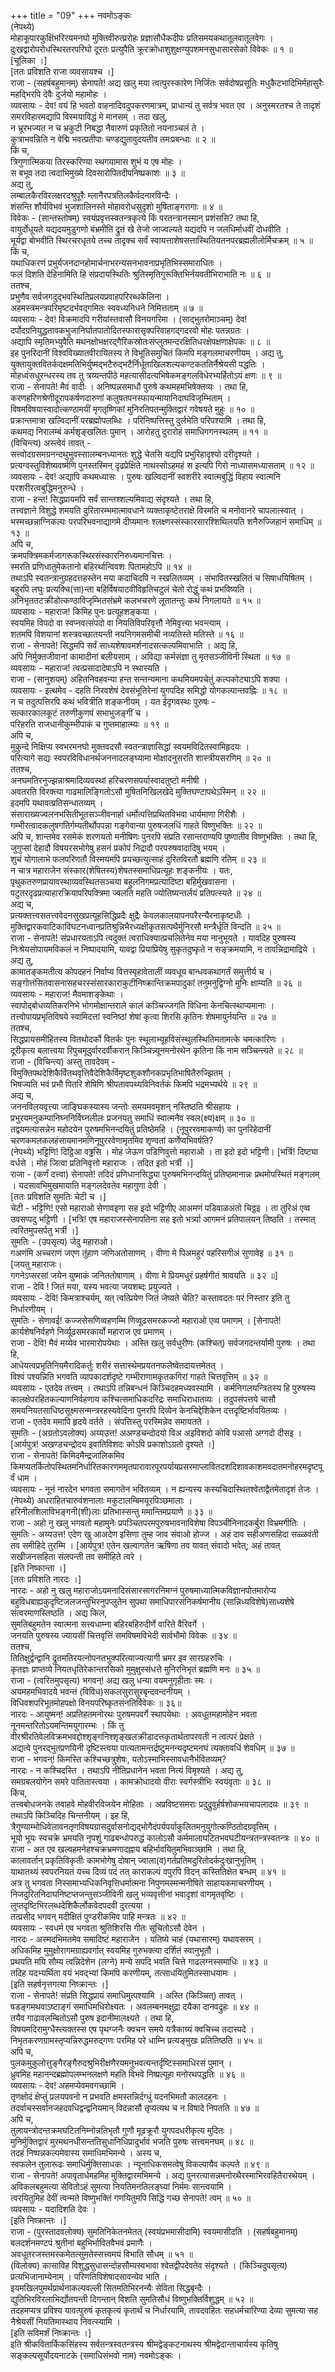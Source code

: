 +++
title = "09"
+++
नवमोऽङ्कः  
(नेपथ्ये)  
मोहाकूपारकुक्षिंभरिरयमनघो मुक्तिवीरुत्प्ररोहः प्रज्ञासौधैकदीपः प्रतिसमयकथातूलवातूलवेगः ।  
दुःखद्वारोपरोधस्थिरतरपरिघो दूरतः प्रत्युपैति क्रूरक्रोधाशुशुक्षण्युपशमनसुधासारसेको विवेकः ॥ १ ॥  
[चूलिका ।]  
[ततः प्रविशति राजा व्यवसायश्च ।]  
राजा - (सहर्षबहुमानम्) सेनापते! अद्य खलु मया त्वत्पुरस्कारेण निर्जितः सर्वदोषप्रसूतिः मधुकैटभादिभिर्महासुरैः महद्भिरपि देवैः दुर्जयो महामोहः ।  
व्यवसायः - देव! वयं हि भवतो वाहनादिवदुपकरणमात्रम्, प्राधान्यं तु सर्वत्र भवत एव । अनुस्मरतश्च ते तादृशं समरविहारमद्यापि विस्मयाविद्धं मे मानसम् । तदा खलु,  
न भ्रूरभज्यत न च भ्रकुटी निबद्धा नैवारुणं प्रकृतितो नयनाञ्चलं ते ।  
कुत्राभवन्निति न वेद्मि भवत्प्रतीपाः चण्डद्युतावुदयतीव तमःप्रबन्धाः ॥ २ ॥  
किं च,  
त्रिगुणात्मिकया तिरस्करिण्या स्थगयामास शुभं य एष मोहः ।  
स बभूव तदा त्वदाभिमुख्ये दिवसारोपितदीपनिष्प्रकाशः ॥ ३ ॥  
अद्य तु,  
लम्बालकैरविरलक्षरदश्रुपूरैः म्लानैरपत्रतिलकैर्वदनारविन्दैः ।  
शंसन्ति शौर्यविभवं भुजशालिनस्ते मोहावरोधसुदृशो मुषिताङ्गरागाः ॥ ४ ॥  
विवेकः - (सान्तस्तोषम्) स्वयंप्रवृत्तस्वतन्त्रकृत्ये किं परतन्त्रानस्मान् प्रशंससि? तथा हि,  
वायुर्दोधूयते यद्यदयमुडुगणो बंभ्रमीति द्रुतं खे तेजो जाज्वल्यते यद्यदपि न जलधिर्माधवीं दोधवीति ।  
भूर्यद्वा बोभवीति स्थिरचरधृतये तच्च तादृक्च सर्वं स्वायत्ताशेषसत्तास्थितियतनपरब्रह्मलीलोर्मिचक्रम् ॥ ५ ॥  
किं च,  
यथाधिकरणं प्रभुर्यजनदानहोमार्चनाभरन्यसनभावनाप्रभृतिभिस्समाराधितः ।  
फलं दिशति देहिनामिति हि संप्रदायस्थितिः श्रुतिस्मृतिगुरूक्तिभिर्नयवतीभिराभाति नः ॥ ६ ॥  
ततश्च,  
प्रभुणैव सर्वजगदुद्भवस्थितिप्रलयप्रवाहपरिरब्धकेलिना ।  
अहमस्त्रमन्त्रपरिमृष्टदर्भवद्गमितः स्ववध्यनिधने निमित्तताम् ॥ ७ ॥  
व्यवसायः - देव! विक्रमादपि गरीयांस्तवासौ विनयगरिमा । (साद्भुतरोमाञ्चम्) देव!  
दर्पोदग्रनियुद्धतावकभुजानिर्घातपातोदितस्फारासृक्परिवाहगद्गदरवो मोहः पतन्नग्रतः ।  
अद्यापि स्मृतिमभ्युपैति मथनक्षोभक्षरद्गैरिकस्रोतःसंप्लुतमन्दरक्षितिधरक्षेपक्षणाक्षेपकः ॥ ८ ॥  
इह पुनरिदानीं विश्वविख्यातवीरायितस्य ते विभूतिसमुचितं किमपि मङ्गलमाचरणीयम् । अद्य तु,  
युक्तायुक्तवितर्कदक्षमतिभिर्युष्मद्भटैरुद्भटैर्निर्धूताखिलशल्यकण्टकततिर्नैश्रेयसी पद्धतिः ।  
मोहध्वंसधुरन्धरस्य तव तु त्रय्यन्तपीठे महत्यासीदत्यभिषेकमङ्गलविधेरभ्यर्हितोऽयं क्षणः ॥ ९ ॥  
राजा - सेनापते! मैवं वादीः । अनिष्पन्नसमाधौ पुरुषे कथमहमभिषेक्तव्यः । तथा हि,  
करणहरिणश्रेणीदूरापकर्षणदारुणां कलुषतपनस्फायन्मायानिदाघविजृम्भिताम् ।  
विषमविषयास्वादोत्कण्ठामयीं मृगतृष्णिकां मुनिरतिपतन्मुक्तिद्वारं गवेषयते मुहुः ॥ १० ॥  
प्रक्रान्तमात्रा खल्विदानीं परब्रह्मोपलब्धिः । परिनिष्पत्तिस्तु दुर्लभेति परिपश्यामि । तथा हि,  
कथमद्य निरालम्बं कर्मशृङ्खलितः पुमान् । आरोहतु दुरारोहं समाधिगगनस्थलम् ॥ ११ ॥  
(विचिन्त्य) अस्त्वेवं तावत् -  
सत्त्वोदग्रसमग्रनन्दथुभुवस्सालम्बनध्यानतः शुद्धे चेतसि यद्यपि प्रभुरिहादृश्यो दरीदृश्यते ।  
प्रत्यग्वस्तुविशेष्यवर्ष्मणि पुनस्तस्मिन् दृढप्रेक्षिते नाथस्सोऽहमहं स इत्यपि गिरो नाध्यासमध्यासताम् ॥ १२ ॥  
व्यवसायः - देव! अद्यापि कथमध्यासः । पुरुषः खल्विदानीं स्वशरीरे स्वात्मबुद्धिं विहाय स्वात्मनि परशरीरत्वबुद्धिमनुरुन्धे ।  
राजा - हन्त! सिद्धप्रायमपि सर्वं सान्तश्शल्यमिवाद्य संदृश्यते । तथा हि,  
तत्त्वज्ञाने विशुद्धे शमयति दुरितारम्भमात्मावधाने व्यक्ताकृष्टेतराक्षे विरमति च मनोवानरे चापलात्स्वात् ।  
भस्मच्छन्नाग्निकल्पः परपरिभवनाद्यागमे दीप्यमानः श्लक्ष्णस्संस्कारसारश्शिथिलयति शनैरुज्जिहानं समाधिम् ॥ १३ ॥  
अपि च,  
क्रमपक्त्रिमकर्मजागरूकस्थिरसंस्कारनिरुध्यमानचित्तः ।  
स्मरति प्रणिधातुमेकतानो बहिरर्थान्विवशः पितामहोऽपि ॥ १४ ॥  
तथाऽपि स्वतन्त्रानुग्रहदत्तहस्तेन मया कदाचिदपि न स्खलितव्यम् । संभावितस्खलितं च सिषाधयिषितम् ।  
बहुरपि लघुः प्रत्यक्चि(त्ता)न्ता बहिर्विषयाटवीविहृतिचटुलं चेतो रोद्धुं कथं प्रभविष्यति ।  
अनिभृततटक्रीडोत्कण्ठाविजृम्भितसंभ्रमे कलभचरणे लूतातन्तुः कथं निगलायते ॥ १५ ॥  
व्यवसायः - महाराज! किमिह पुनः प्रत्यूहशङ्कया ।  
स्वयमिह विपदो वा स्वप्नवत्संपदो वा नियतिविपरिवृत्तौ नेमिवृत्त्या भवन्त्याम् ।  
शतमपि विशयानां शस्त्रवच्छातयन्ती नयनिगमसमीची नव्यतिस्ते मतिस्ते ॥ १६ ॥  
राजा - सेनापते! सिद्धमपि सर्वं साध्यशेषावमर्शनादसत्कल्पमिवाभाति । अद्य हि,  
अपि निर्मुक्तजीवानां कामादीनां बलीयसाम् । अविद्या कर्मसंज्ञा तु मृतसञ्जीविनी स्थिता ॥ १७ ॥  
व्यवसायः - महाराज! त्वत्प्रसादादेषाऽपि न स्थास्यति ।  
राजा - (सानुशयम्) अहितनिवहवन्या हन्त सन्तन्यमाना कथमियमपचेतुं कल्पकोट्याऽपि शक्या ।  
व्यवसायः - इत्थमेव - दहति निरवशेषं देवसंभूतिरेनां युगपदिह समिद्धो योगकल्पान्तवह्निः ॥ १८ ॥  
न च तदुत्पत्तिरपि कथं भवित्रीति शङ्कनीयम् । यत ईदृगवस्थः पुरुषः -  
सत्कारकालकूटं तरुणीकुणपं सभाभुजङ्गीं च ।  
परिहरति राजधानीकुम्भीपाकं च गुप्तमाहात्म्यः ॥ १९ ॥  
अपि च,  
मुकुन्दे निक्षिप्य स्वभरमनघो मुक्तवदसौ स्वतन्त्राज्ञासिद्धां स्वयमविदितस्वामिहृदयः ।  
परित्यागे सद्यः स्वपरविविधानर्थजननादलङ्घ्यामा मोक्षादनुसरति शास्त्रीयसरणिम् ॥ २० ॥  
ततश्च,  
अनघमतिरनुज्झन्नाश्रमादिव्यवस्थां हरिचरणसपर्यास्वादतुष्टो मनीषी ।  
अवतरति विरक्त्या गाढमालिङ्गितोऽसौ मुषितनिखिलखेदे मुक्तिघण्टापथेऽस्मिन् ॥ २२ ॥  
इदमपि यथावत्प्रतिसन्धातव्यम् ।  
संसाराख्यज्वलनभसितीभूतसञ्जीवनार्हा धर्मोत्पत्तिप्रथितविभवा धार्यमाणा गिरीशैः ।  
गम्भीरत्वादकलुषगतिर्गम्यतीर्थोपपन्ना गङ्गेवान्या पुरुषजलधिं गाहते विष्णुभक्तिः ॥ २२ ॥  
अपि च, शान्तमेव रसमेकं शरणयतो मनीषिणः पुनरपि संप्रति रसान्तराण्यपि पुष्णातीव विष्णुभक्तिः । तथा हि,  
जुगुप्सां देहादौ विषयरसभोगेषु हसनं प्रकोपं निद्रादौ परपरुषवादादिषु भयम् ।  
शुचं योगालाभे फलपरिणतौ विस्मयमपि प्रयच्छत्युत्साहं दुरितविरतौ ब्रह्मणि रतिम् ॥ २३ ॥  
न चात्र महाराजेन संस्कार(शेषितस्य)शेषतस्समाधिप्रत्यूहः शङ्कनीयः । यतः,  
पृथुकतरुणप्रायावस्थाव्यवस्थितसञ्चया बहुलनिगमप्रत्यादिष्टा बहिर्मुखवासना ।  
पटुतरदृढप्रत्याहारक्रियापरिपक्त्रिमा ज्वलति महति ज्योतिष्यन्तर्लयं प्रतिपत्स्यते ॥ २४ ॥  
अद्य च,  
प्रत्यक्तत्त्वसतत्त्ववेदनसुखप्रत्यूहसिद्धिप्रदैः क्षुद्रैः केवलकालयापनपरैरन्यैरनाकृष्टधीः ।  
मुक्तिद्वारकवाटिकाविघटनध्वानप्रतिश्रुन्निभैरध्यक्षीकृतसत्पथैर्मुनिरसौ मन्त्रैर्धृतिं विन्दति ॥ २५ ॥  
राजा - सेनापते! संप्रधारयताऽपि त्वदुक्तं त्वराधिक्यात्प्रचलितेनेव मया नानुभूयते । यावदिह पुरुषस्य निःश्रेयसोपायमविकलं न निष्पादयामि, यावद्वा प्रियाप्रियेषु सुकृतदुष्कृते न सङ्क्रमयामि, न तावन्निद्रामाद्रिये । अद्य तु,  
कामातङ्कमतीत्य कोपदहनं निर्वाप्य वित्तस्पृहावेतालीं व्यवधूय बान्धवकथागर्तं समुत्तीर्य च ।  
सङ्गोत्तंसितवासनासहचरस्संसारकाराकुटीनिष्क्रान्तिक्रमपादुकां तनुमनुद्विग्नो मुनिः क्षाम्यति ॥ २६ ॥  
व्यवसायः - महाराज! मैवमाशङ्केथाः ।  
स्वापोद्बोधव्यतिकरनिभे भोगमोक्षान्तराले कालं कञ्चिज्जगति विधिना केनचित्स्थाप्यमानाः ।  
तत्त्वोपायप्रभृतिविषये स्वामिदत्तां स्वनिष्ठां शेषां कृत्वा शिरसि कृतिनः शेषमायुर्नयन्ति ॥ २७ ॥  
ततश्च,  
सिद्धप्रायसमीहितस्य वितथोदर्को वितर्कः पुनः स्थूलाभ्यूहविसंस्थुलस्थितिमतामत्के चमत्कारिणः ।  
दूरीकृत्य बलात्त्वया रिपुचमूदुर्वारदर्वीकरान् किञ्चिन्न्यूनमनोरथेन कृतिना किं नाम सञ्चिन्त्यते ॥ २८ ॥  
राजा - (विचिन्त्य) अस्तु तावदेवम् -  
विमुक्तिपथदेशिकैर्वितथवृत्तिवैदेशिकैर्विमृष्टशुकशौनकप्रभृतिभाषितैरुज्झितम् ।  
भिषज्यति भवं प्रभौ पितरि शेषिणि श्रीपतावपथ्यविनिवर्तकं किमपि भद्रमभ्यर्थये ॥ २९ ॥  
अद्य च,  
जननविलयवृत्त्या जाङ्घिकस्यास्य जन्तोः समयमवमृशन् नस्तिष्ठति श्रीसहायः ।  
प्रभुरयमनुकम्पानिघ्ननिर्विघ्नलीलः प्रजनयतु समाधिं स्वात्मनैव स्वल(क्ष्य)क्षम् ॥ ३० ॥  
तद्वयमत्यासन्नेन महोदयेन पुरुषमभिनन्दयितुं प्रतिष्ठेमहि । (नूपुररवमाकर्ण्य) का पुनरिहेदानीं चरणकमलकलहंसायमानमणिनूपुररवेणामृतमिव शृण्वतां कर्णेप्वभिवर्षति?  
(नेपथ्ये) भट्टिणि! दिट्ठिआ वढ्ढसि । मोहं जेऊण पडिणिवुत्तो महाराओ । ता इदो इदो भट्टिणी। [भर्त्रि! दिष्ट्या वर्धसे । मोहं जित्वा प्रतिनिवृत्तो महाराजः । तदित इतो भर्त्री ।]  
राजा - (कर्णं दत्त्वा) सेनापते! तदिदं प्रणिधानसिद्ध्या पुरुषमभिनन्दयितुं प्रतिष्ठमानान्नः प्रथमोपस्थितं मङ्गलम् । यदसावभिमुखमायाति मङ्गलदेवतेव महागुणा देवी ।  
[ततः प्रविशति सुमतिः चेटी च ।]  
चेटी - भट्टिणि! एसो महाराओ सेणावइणा सह इदो भट्टिणीए आअमणं पडिवाळअंतो चिठ्ठइ । ता तुरिअं एव्व उवसप्पदु भट्टिणी । [भत्रि! एष महाराजस्सेनापतिना सह इतो भर्त्र्या आगमनं प्रतिपालयन् तिष्ठति । तस्मात् त्वरितमुपसर्पतु भर्त्री ।]  
सुमतिः - (उपसृत्य) जेदु महाराओ।  
गअणंमि अच्चराणं जएण तुंहाण जणिअतोसाणम् । वीणा मे पिअमहुरं पहरिसगीअं सुणावेइ ॥ ३१ ॥  
[जयतु महाराजः।  
गगनेऽप्सरसां जयेन युष्माकं जनिततोषाणाम् । वीणा मे प्रियमधुरं प्रहर्षगीतं श्रावयति ॥ ३२ ॥]  
राजा - देवि ! जितं मया, यस्य भवत्या जयशब्दः प्रयुज्यते ।  
व्यवसायः - देवि! किमत्राश्चर्यम्, यत् त्वत्प्रियेण जितं जेष्यते चेति? कस्तावदतः परं निस्तार इति तु निर्धारणीयम् ।  
सुमतिः - सेणावई! कज्जसेसणिव्वहणम्मि णिव्वूढसमरकज्जो महाराओ एव्व पमाणम् । [सेनापते! कार्यशेषनिर्वहणे निर्व्यूढसमरकार्यो महाराज एव प्रमाणम् ।  
राजा - देवि! मैवं मय्येव भारमारोपयेथाः । अस्ति खलु सर्वधुरीणः (कश्चित्) सर्वजगदन्तर्यामी पुरुषः । तथा हि,  
आधेयत्वप्रभृतिनियमैरादिकर्तुः शरीरं सत्तास्थेमप्रयतनफलेष्वेतदायत्तमेतत् ।  
विश्वं पश्यन्निति भगवति व्यापकादर्शदृष्टे गम्भीराणामकृतकगिरां गाहते चित्तवृत्तिम् ॥ ३२ ॥  
व्यवसायः - एतदेव तत्त्वम् । तथाऽपि तन्निबन्धनं किञ्चिदहमध्यवस्यामि । कर्मनिगलयन्त्रितस्य हि पुरुषस्य कालक्षेपरहितकल्याणनिर्वहणाय कश्चित्समाधिकदरिद्रः समाधिराधातव्यः । तदुपसंपत्तये चासौ समयनियतसाधिष्ठसूक्ष्मसन्मन्त्ररहस्यवेदिना पुनरपि दिव्येन केनचिद्देशिकेन दत्तदृष्टिर्भावयितव्यः ।  
राजा - एतदेव ममापि हृदये वर्तते । संपत्तिस्तु परस्मिन्नेव समायतते ।  
सुमतिः - (अग्रतोऽवलोक्य) अय्यउत्त! अअण्डचन्दोदयो विअ अइविशदो कोवि पआसो अग्गदो दीसइ ।  
[आर्यपुत्र! अखण्डचन्द्रोदय इवातिविशदः कोऽपि प्रकाशोऽग्रतो दृश्यते ।]  
राजा - सेनापते! किमिदमैन्द्रजालिकमिव किमप्यतर्कितोपस्थितमनिर्धारितकारणममृतपारावारपूरपर्यायप्रसरमाप्लावितदशदिशावकाशमवदातमनोहरमदृष्टपूर्वं धाम ।  
व्यवसायः - नूनं नारदेन भगवता समागतेन भवितव्यम् । न ह्यन्यस्य कस्यचिदास्थितश्वेताद्वैतमेतादृशं तेजः ।  
(नेपथ्ये) अधराहितचारुवंशनालाः मकुटालम्बिमयूरपिञ्छमालाः ।  
हरिनीलशिलाविभङ्गनी(शी)लाः प्रतिभास्सन्तु ममान्तिमप्रयाणे ॥ ३३ ॥  
राजा - अहो नु खलु भगवतो महामुनेः प्रपञ्चितपरमपुरुषभावनाविशेषा विपञ्चीनिनादकर्बुरा विभ्रमगीतिः ।  
सुमतिः - अय्यउत्त! एदेण खु आअदेण इसिणा तुम्ह जाव संवाओ होज्ज । अहं दाव सहीअणसहिदा सळ्ळवंती तव समीहिदे तुरम्मि । [आर्यपुत्र! एतेन खल्वागतेन ऋषिणा तव यावत् संवादो भवेत्; अहं तावत् सखीजनसहिता संलपन्ती तव समीहिते त्वरे ।  
[इति निष्कान्ता ।]  
[ततः प्रविशति नारदः ।]  
नारदः - अहो नु खलु महाराजोऽयमनादिसंसारसागरनिमग्नं पुरुषमाध्यात्मिकविज्ञानपोतमारोप्य बहुविधबाह्यकुदृष्टिजलजन्तुभिरनुपप्लुतेन सुपथा समाधिपारसंनिकर्षमानीय (सान्निध्यविशेषे)साध्यशेषे संत्वरमाणस्तिष्ठति । अद्य किल,  
सुमतिबहुमतेन स्वात्मना सत्त्वधाम्ना बहिरबहिरुदीर्णे वारिते वैरिवर्गे ।  
जनयति पुरुषस्य ज्यायसीं चित्तवृत्तिं समविषमविभेदी सार्वभौमो विवेकः ॥ ३४ ॥  
ततश्च,  
तितिक्षुर्द्वन्द्वानि द्रुतमतिरयत्नोपनतभुक्परित्याज्यत्यागी भ्रमर इव सारग्रहरुचिः ।  
कृतज्ञः प्राप्तव्ये नियतधृतिरेकान्तरसिको मुमुक्षुस्संधत्ते मुनिरनिभृतं ब्रह्मणि मनः ॥ ३५ ॥  
राजा - (त्वरितमुपसृत्य) भगवन्! अद्य खलु धन्या वयमनुगृहीताः स्मः ।  
अयमहमभिवादये भवन्तं (विविध)सकलसुरासुरबृन्दवन्दनीयम् ।  
विधिवशपरिभूतमोहपक्षो विनयपरिष्कृतसंनतिर्विवेकः ॥ ३६॥  
नारदः - आयुष्मन्! अप्रतिहतमनोरथः पुरुषमपवर्गे स्थापयेथाः । अवधूतमहामोहेन भवता नूनमन्तरितोऽयमन्तिमयुगारम्भः । किं तु  
वीरश्रीरतिवेलविक्रमभवद्दोश्शृङ्गनिश्शृङ्खलक्रीडादत्तकृतार्थतापरवती न त्वत्परं प्रेक्षते ।  
अद्यत्वे पुनरद्भुतप्रणयिनी दृष्टिस्त्वया पात्यतामन्तर्द्रष्टुमनन्यदृष्टमनघं त्यक्तावधिं शेवधिम् ॥ ३७ ॥  
राजा - भगवन्! किमस्ति कश्चिच्छत्रुशेषः, यतोऽस्माभिस्सावधानैर्भवितव्यम्?  
नारदः - न कश्चिदस्ति । तथाऽपि नीतिप्रधानेन भवता नित्यं विमृश्यते । अद्य तु,  
समग्रबलयोगेन समरे पातितास्त्वया । कामक्रोधादयो वीराः स्वर्गस्त्रीभिः स्वयंवृताः ॥ ३८ ॥  
किंच,  
तत्त्वबोधजनके तवाहवे मोहवीरविजयेन मोहिताः । अप्रविष्टसमराः प्रदुद्रुवुर्हर्षशोकभयचापलादयः ॥ ३९ ॥  
तथाऽपि किञ्चिदिह चिन्तनीयम् । इह हि,  
त्रैगुण्याम्भोधिवेलावनतृणविषयग्रासदुर्वासनोद्यद्भोगैदंपर्यपर्याकुलितमनुयुगोत्कण्ठितोदग्रवृत्तिम् ।  
भूयो भूयः स्वचक्रे भ्रमयति नृपशुं गाढबन्धोपरुद्धं कालोऽसौ कर्ममालाघटितभवघटीयन्त्रतन्त्रस्वतन्त्रः ॥ ४० ॥  
राजा - अत एव खल्वहमनेहश्चक्रभ्रमणादह्नाय बहिर्भावयितुमभिवाञ्छामि । तथा हि,  
कालावर्तान् प्रकृतिविकृतीः कामभोगेषु दोषान् ज्वाला(व)गर्तप्रतिमदुरितोदर्कदुःखानुभूतिम् ।  
याथातथ्यं स्वपरनियतं यच्च दिव्यं पदं तत् काराकल्पं वपुरपि विदन् कस्तितिक्षेत बन्धम् ॥ ४१ ॥  
अत्र तु भगवता निस्समाभ्यधिकनिवृत्तिधर्मात्मना निपुणमस्मन्मनीषिते साहायकमाचरणीयम् । निजदुरितनिदाघनिष्टप्तजन्तुसञ्जीविनी खलु भव्यवृत्तीनां भवादृशां वागमृतवृष्टिः ।  
लुप्तदृष्टिभिरलब्धदेशिकैर्लोकवेदपदवी दुरत्यया ।  
तत्प्रसीद भगवन् मदीक्षितं पुण्डरीकमिव पाहि मन्त्रतः ॥ ४२ ॥  
व्यवसायः - स्वधर्म एव भगवता श्रुतिशिरसि गीतः सूचितोऽसौ देवेन ।  
नारदः - अस्मदभिमतमेव समादिष्टं महाराजेन । यतिष्ये चाहं (यथासारम्) यथावसरम् ।  
अधिकमिह मुमुक्षोरागमग्राह्यवर्गात् स्वयमिह गुरुभक्त्या दर्शितं स्वानुभूतौ ।  
प्रथयति मयि सौम्य त्वन्निदेशेन (लग्ने) मन्ये सपदि भवति चित्ते गाढलग्नस्समाधिः ॥ ४३ ॥  
तदिह यदभ्यर्थिता वयं भवद्भ्यां किमपि करणीयम्, तत्साधयितुमितस्साधयामः ।  
[इति सहर्षनृत्तगत्या निष्क्रान्तः ।]  
राजा - सेनापते! संप्रति सिद्धप्रायं समाधिमुत्पश्यामि । अस्ति (किञ्चित्) तावत् ।  
षडङ्गमथवाऽष्टाङ्गं समाधिमधिरोक्ष्यतः । अवलम्बनमक्षुद्रा दयैका दानवद्रुहः ॥ ४४ ॥  
तयैव गाढावलम्बितोऽसौ पुरुष इदानीमालक्ष्यते । तथा हि,  
विषयमदिरामुग्धैस्त्यक्तस्स एष पृथग्जनैः क्वचन समये यत्रैकाग्र्यं क्वचिच्च तदास्पदे ।  
निभृतकरणग्रामस्तृप्यन्निरुद्धमरुद्गणः परमिह परे धाम्नि प्रत्यङ्मुखः प्रतितिष्ठति ॥ ४५ ॥  
अपि च,  
पुलकमुकुलोत्तुङ्गैरङ्गैरुदश्रुभिरीक्षणैरयमनुभवत्यन्तर्दृष्टिस्समाधिरसं पुमान् ।  
ध्रुवमिह महानन्दब्रह्मोपलम्भनलक्षणे महति विभवे निष्प्रत्यूहा मनोरथपद्धतिः ॥ ४६ ॥  
व्यवसायः - देव! अहमप्येवमवगच्छामि ।  
तृणक्षोदं क्षेप्तुं प्रलयपवनो न प्रभवति क्षमस्तन्निर्दग्धुं यदनभिमतौ कालदहनः ।  
तदर्वाचस्सर्वानजहदवधिद्वन्द्वनियमान् विदन्नासौ तृप्यत्यथ च न विषादे निपतति ॥ ४७ ॥  
अपि च,  
तुलायन्त्रोदन्तक्रमघटितनिम्नोन्नतिभृतौ गुणौ मूढक्रूरौ युगपदधरीकृत्य मुदितः ।  
मुनिर्मुक्तिद्वारं मुरमथनधीसन्ततिसुधानिधिप्रादुर्भावं भजति पुरुषः सत्त्वमनघम् ॥ ४८ ॥  
तदहं निष्पन्नकल्पमेवास्य समाधिमभिमन्ये । अस्य च,  
स्वफलेन तुलारूढः समाधिर्मुक्तिसाधकः । न्यूनाधिकसमत्वेषु विकल्पायैव कल्पते ॥ ४९ ॥  
राजा - सेनापते! अपावृतार्धमहमिह मुक्तिद्वारमभिमन्ये । अद्य पुनरत्यासन्नमनोरथैरस्माभिरवहितैरास्थेयम् ।  
अविकलबहुमत्या सेवितोऽहं सुमत्या नियतिमनतिलङ्घ्यां निर्ममः सान्त्वयामि ।  
त्वरयितुमिह देवीं त्वन्मते विष्णुभक्तिं गणयितुमपि सिद्धिं गच्छ सेनापते! त्वम् ॥ ५० ॥  
व्यवसायः - यदादिशति देवः ।  
[इति निष्क्रान्तः ।]  
राजा - (पुरस्तादवलोक्य) सुमतिनिकेतनमेतत् (स्वयंप्रभमासीदामि) स्वयमासीदति । (सहर्षबहुमानम्)  
बलदर्शनमण्टपं श्रुतीनां बहुभिर्भावितवैभवं प्रमाणैः ।  
अवधूतरजस्तमस्कमेतत्सुमतेस्सत्त्वमयं विभाति सौधम् ॥ ५१ ॥  
(विलोक्य) कासाविह विशुद्धसुधासन्दोहसौम्यस्वभावा श्वेतद्वीपदेवतेव संदृश्यते । (किञ्चिदुपसृत्य) प्रत्यभिजानाम्येनाम् । परिणतिविशेषादसावन्येव भाति ।  
इयमखिलपुमर्थप्रार्थनाकल्पवल्ली सितमतिभिरनन्यैः सेविता सिद्धबृन्दैः ।  
द्युतिभिरविरलाभिर्द्योतयन्ती दिगन्तान् विशति सुमतिसौधं विष्णुभक्तिर्विशुद्धम् ॥ ५२ ॥  
तदहमप्यत्र प्रविश्य यावत्पुरुषं कृतकृत्यं कृतार्थं च निर्धारयामि, तावदवहितः सहधर्मचारिण्या देव्या सुमत्या सह नैश्रेयसीं नियतिमास्थाय निवत्स्यामि ।  
[इति सविमर्शं निष्क्रान्तः ।]  
इति श्रीकवितार्किकसिंहस्य सर्वतन्त्रस्वतन्त्रस्य श्रीमद्वेङ्कटनाथस्य श्रीमद्वेदान्ताचार्यस्य कृतिषु सङ्कल्पसूर्योदयनाटके (समाधिसंभवो नाम) नवमोऽङ्कः ।  